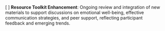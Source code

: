 [ ] **Resource Toolkit Enhancement**: Ongoing review and integration of new materials to support discussions on emotional well-being, effective communication strategies, and peer support, reflecting participant feedback and emerging trends.